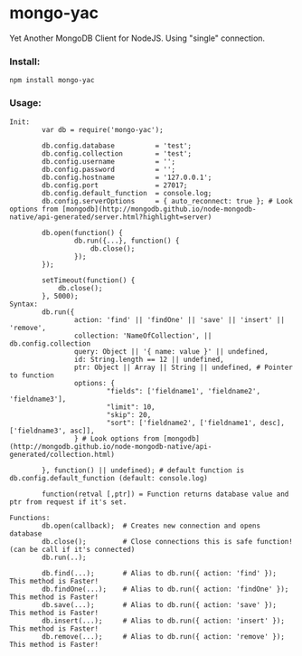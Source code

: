 mongo-yac
========

Yet Another MongoDB Client for NodeJS.
Using "single" connection.

### Install:

    npm install mongo-yac
    
### Usage:
    Init:
            var db = require('mongo-yac');

            db.config.database          = 'test';
            db.config.collection        = 'test';
            db.config.username          = '';
            db.config.password          = '';
            db.config.hostname          = '127.0.0.1';
            db.config.port              = 27017;
            db.config.default_function  = console.log;
            db.config.serverOptions     = { auto_reconnect: true }; # Look options from [mongodb](http://mongodb.github.io/node-mongodb-native/api-generated/server.html?highlight=server)

            db.open(function() {
                    db.run({...}, function() {
                        db.close();
                    });
            });
                
            setTimeout(function() {
                db.close();
            }, 5000);
    Syntax:
            db.run({
                    action: 'find' || 'findOne' || 'save' || 'insert' || 'remove',
                    collection: 'NameOfCollection', || db.config.collection
                    query: Object || '{ name: value }' || undefined,
                    id: String.length == 12 || undefined,
                    ptr: Object || Array || String || undefined, # Pointer to function
                    options: {
                            "fields": ['fieldname1', 'fieldname2', 'fieldname3'],
                            "limit": 10,
                            "skip": 20,
                            "sort": ['fieldname2', ['fieldname1', desc], ['fieldname3', asc]],
                    } # Look options from [mongodb](http://mongodb.github.io/node-mongodb-native/api-generated/collection.html)

            }, function() || undefined); # default function is db.config.default_function (default: console.log)

            function(retval [,ptr]) = Function returns database value and ptr from request if it's set.
                
    Functions:
            db.open(callback);  # Creates new connection and opens database
            db.close();         # Close connections this is safe function! (can be call if it's connected) 
            db.run(..);         

            db.find(...);       # Alias to db.run({ action: 'find' });      This method is Faster!
            db.findOne(...);    # Alias to db.run({ action: 'findOne' });   This method is Faster!
            db.save(...);       # Alias to db.run({ action: 'save' });      This method is Faster!
            db.insert(...);     # Alias to db.run({ action: 'insert' });    This method is Faster!
            db.remove(...);     # Alias to db.run({ action: 'remove' });    This method is Faster!
